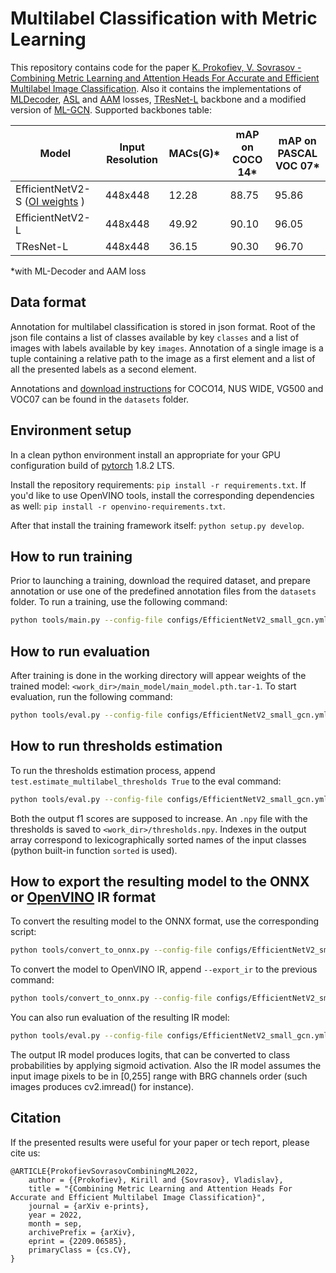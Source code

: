# **Multilabel Classification with Metric Learning**

This repository contains code for the paper [K. Prokofiev, V. Sovrasov - Combining Metric Learning and Attention Heads For Accurate and Efficient Multilabel Image Classification](https://arxiv.org/abs/2209.06585).
Also it contains the implementations of [MLDecoder](https://arxiv.org/abs/2111.12933),
[ASL](https://arxiv.org/abs/2009.14119) and [AAM](https://arxiv.org/abs/2209.06585) losses, [TResNet-L](https://arxiv.org/abs/2003.13630) backbone and a modified version of [ML-GCN](https://arxiv.org/abs/1904.03582).
Supported backbones table:

Model         | Input Resolution | MACs(G)* | mAP on COCO 14* | mAP on PASCAL VOC 07*
---           |---               |---        |---      |---
EfficientNetV2-S ([OI weights](https://drive.google.com/uc?export=download&id=1N0t0eShJS3L1cDiY8HTweKfPKJ55h141) )       |448x448           | 12.28    | 88.75       | 95.86
EfficientNetV2-L                 |448x448     | 49.92    | 90.10       | 96.05
TResNet-L                        |448x448     | 36.15    | 90.30       | 96.70

*with ML-Decoder and AAM loss

## Data format
Annotation for multilabel classification is stored in json format.
Root of the json file contains a list of classes available by key `classes` and
a list of images with labels available by key `images`. Annotation of a single
image is a tuple containing a relative path to the image as a first element and a list of all
the presented labels as a second element.

Annotations and [download instructions](./datasets/README.md) for COCO14, NUS WIDE, VG500 and VOC07 can be found in the `datasets` folder.

## Environment setup

In a clean python environment install an appropriate for your GPU configuration build
of [pytorch](https://pytorch.org/get-started/locally/) 1.8.2 LTS.

Install the repository requirements: `pip install -r requirements.txt`.
If you'd like to use OpenVINO tools, install the corresponding dependencies as well: `pip install -r openvino-requirements.txt`.

After that install the training framework itself: `python setup.py develop`.

## How to run training

Prior to launching a training, download the required dataset, and prepare annotation or
use one of the predefined annotation files from the `datasets` folder.
To run a training, use the following command:
```bash
python tools/main.py --config-file configs/EfficientNetV2_small_gcn.yml --gpu-num 1 custom_datasets.roots "['<data_root>/train.json', '<data_root>/train.json']" data.save_dir <work_dir>
```

## How to run evaluation
After training is done in the working directory will appear weights of the trained model:
`<work_dir>/main_model/main_model.pth.tar-1`.
To start evaluation, run the following command:
```bash
python tools/eval.py --config-file configs/EfficientNetV2_small_gcn.yml --gpu-num 1 custom_datasets.roots "['<data_root>/train.json', '<data_root>/train.json']" model.load_weights <work_dir>/main_model/main_model.pth.tar-1
```

## How to run thresholds estimation

To run the thresholds estimation process, append `test.estimate_multilabel_thresholds True` to the eval command:
```bash
python tools/eval.py --config-file configs/EfficientNetV2_small_gcn.yml --gpu-num 1 custom_datasets.roots "['<data_root>/train.json', '<data_root>/train.json']" model.load_weights <work_dir>/main_model/main_model.pth.tar-1 test.estimate_multilabel_thresholds True
```
Both the output f1 scores are supposed to increase. An `.npy` file with the thresholds is saved to `<work_dir>/thresholds.npy`. Indexes in the output array correspond to lexicographically sorted names of the input classes (python built-in function `sorted` is used).


## How to export the resulting model to the ONNX or [OpenVINO](https://docs.openvino.ai/latest/index.html) IR format

To convert the resulting model to the ONNX format, use the corresponding script:
```bash
python tools/convert_to_onnx.py --config-file configs/EfficientNetV2_small_gcn.yml --disable-dyn-axes --output-name <model_name> custom_datasets.roots "['<data_root>/train.json', '<data_root>/train.json']" model.load_weights ./output/gan_efficientnetv2_s_21k/VOC/main_model/main_model.pth.tar-1
```
To convert the model to OpenVINO IR, append `--export_ir` to the previous command:
```bash
python tools/convert_to_onnx.py --config-file configs/EfficientNetV2_small_gcn.yml --disable-dyn-axes --export_ir --output-name <model_name> custom_datasets.roots "['<data_root>/train.json', '<data_root>/train.json']" model.load_weights ./output/gan_efficientnetv2_s_21k/VOC/main_model/main_model.pth.tar-1
```
You can also run evaluation of the resulting IR model:

```bash
python tools/eval.py --config-file configs/EfficientNetV2_small_gcn.yml custom_datasets.roots "['<data_root>/train.json', '<data_root>/train.json']" model.load_weights ./model.xml
```
The output IR model produces logits, that can be converted to class probabilities by applying sigmoid activation.
Also the IR model assumes the input image pixels to be in [0,255] range with BRG channels order (such images produces cv2.imread() for instance).


## Citation
If the presented results were useful for your paper or tech report, please cite us:
```
@ARTICLE{ProkofievSovrasovCombiningML2022,
    author = {{Prokofiev}, Kirill and {Sovrasov}, Vladislav},
    title = "{Combining Metric Learning and Attention Heads For Accurate and Efficient Multilabel Image Classification}",
    journal = {arXiv e-prints},
    year = 2022,
    month = sep,
    archivePrefix = {arXiv},
    eprint = {2209.06585},
    primaryClass = {cs.CV},
}
```